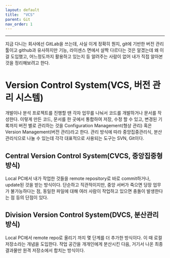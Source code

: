 ```yaml
---
layout: default
title:  "VCS"
parent: Git
nav_order: 1
---
```


***

지금 다니는 회사에선 GitLab을 쓰는데, 사실 이게 정확히 뭔지, git에 기반한 버전 관리 툴이고 github과 유사하지만 기능, 라이센스 면에서 살짝 다르다는 것은 알겠는데 왜 이걸 도입했고, 어느정도까지 활용하고 있는지 등 알려주는 사람이 없어 내가 직접 알아본 것을 정리해보려고 한다.

# Version Control System(VCS, 버전 관리 시스템)

개발이나 분석 프로젝트를 진행할 땐 각자 업무를 나눠서 코드를 개발하거나 문서를 작성한다. 이렇게 만든 코드, 문서를 한 곳에서 통합하여 저장, 수정 할 수 있고, 변경된 기록까지 버전 별로 관리하는 것을 Configuration Management(형상 관리) 혹은 Version Management(버전 관리)라고 한다. 관리 방식에 따라 중앙집중관리식, 분산관리식으로 나눌 수 있는데 각각 대표적으로 사용되는 도구는 SVN, Git이다.

## Central Version Control System(CVCS, 중앙집중형 방식)
Local PC에서 내가 작업한 것들을 remote repository로 바로 commit하거나, update된 것을 받는 방식이다. 단순하고 직관적이지만, 중앙 서버가 죽으면 당장 업무가 불가능하다는 점, 동일한 파일에 대해 여러 사람이 작업하고 있으면 충돌이 발생한다는 점 등의 단점이 있다.

## Division Version Control System(DVCS, 분산관리 방식)
Local PC에서 remote repo로 올리기 까지 몇 단계를 더 추가한 방식이다. 이 때 로컬 저장소라는 개념을 도입한다. 작업 공간을 개개인에게 분산시킨 다음, 거기서 나온 최종 결과물만 원격 저장소에서 합치는 방식이다. 





















